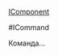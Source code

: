 ﻿---
Title: Компонент ICommand
Keywords: ICommand, Command
Link: .Cmd.ICommand
---

[IComponent](topic:.Custom.ComClasses.IComponent)

#ICommand

Команда...